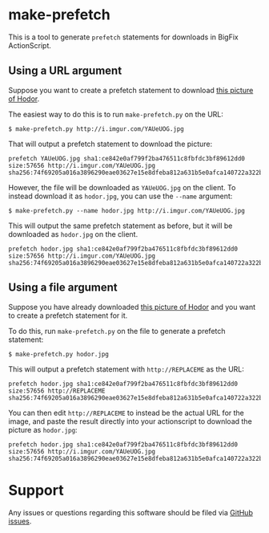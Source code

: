 make-prefetch
===

This is a tool to generate `prefetch` statements for downloads in BigFix
ActionScript.

## Using a URL argument

Suppose you want to create a prefetch statement to download
[this picture of Hodor](http://i.imgur.com/YAUeUOG.jpg).

The easiest way to do this is to run `make-prefetch.py` on the URL:

    $ make-prefetch.py http://i.imgur.com/YAUeUOG.jpg

That will output a prefetch statement to download the picture:

    prefetch YAUeUOG.jpg sha1:ce842e0af799f2ba476511c8fbfdc3bf89612dd0 size:57656 http://i.imgur.com/YAUeUOG.jpg sha256:74f69205a016a3896290eae03627e15e8dfeba812a631b5e0afca140722a322b

However, the file will be downloaded as `YAUeUOG.jpg` on the client. To instead
download it as `hodor.jpg`, you can use the `--name` argument:

    $ make-prefetch.py --name hodor.jpg http://i.imgur.com/YAUeUOG.jpg

This will output the same prefetch statement as before, but it will be
downloaded as `hodor.jpg` on the client.

    prefetch hodor.jpg sha1:ce842e0af799f2ba476511c8fbfdc3bf89612dd0 size:57656 http://i.imgur.com/YAUeUOG.jpg sha256:74f69205a016a3896290eae03627e15e8dfeba812a631b5e0afca140722a322b

## Using a file argument

Suppose you have already downloaded 
[this picture of Hodor](http://i.imgur.com/YAUeUOG.jpg) and you want to create a
prefetch statement for it.

To do this, run `make-prefetch.py` on the file to generate a prefetch statement:

    $ make-prefetch.py hodor.jpg

This will output a prefetch statement with `http://REPLACEME` as the URL:

    prefetch hodor.jpg sha1:ce842e0af799f2ba476511c8fbfdc3bf89612dd0 size:57656 http://REPLACEME sha256:74f69205a016a3896290eae03627e15e8dfeba812a631b5e0afca140722a322b

You can then edit `http://REPLACEME` to instead be the actual URL for the image,
and paste the result directly into your actionscript to download the
picture as `hodor.jpg`:

    prefetch hodor.jpg sha1:ce842e0af799f2ba476511c8fbfdc3bf89612dd0 size:57656 http://i.imgur.com/YAUeUOG.jpg sha256:74f69205a016a3896290eae03627e15e8dfeba812a631b5e0afca140722a322b

Support
===
Any issues or questions regarding this software should be filed via [GitHub issues](https://github.com/bigfix/make-prefetch/issues).

